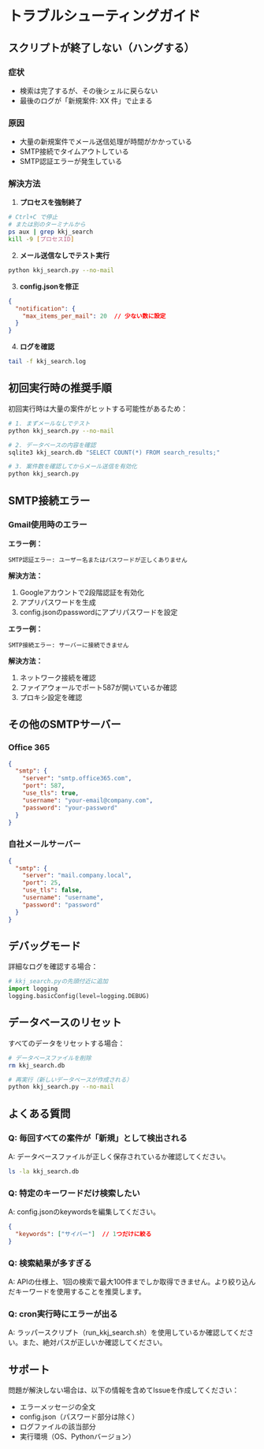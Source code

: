# トラブルシューティングガイド

## スクリプトが終了しない（ハングする）

### 症状
- 検索は完了するが、その後シェルに戻らない
- 最後のログが「新規案件: XX 件」で止まる

### 原因
- 大量の新規案件でメール送信処理が時間がかかっている
- SMTP接続でタイムアウトしている
- SMTP認証エラーが発生している

### 解決方法

1. **プロセスを強制終了**
```bash
# Ctrl+C で停止
# または別のターミナルから
ps aux | grep kkj_search
kill -9 [プロセスID]
```

2. **メール送信なしでテスト実行**
```bash
python kkj_search.py --no-mail
```

3. **config.jsonを修正**
```json
{
  "notification": {
    "max_items_per_mail": 20  // 少ない数に設定
  }
}
```

4. **ログを確認**
```bash
tail -f kkj_search.log
```

## 初回実行時の推奨手順

初回実行時は大量の案件がヒットする可能性があるため：

```bash
# 1. まずメールなしでテスト
python kkj_search.py --no-mail

# 2. データベースの内容を確認
sqlite3 kkj_search.db "SELECT COUNT(*) FROM search_results;"

# 3. 案件数を確認してからメール送信を有効化
python kkj_search.py
```

## SMTP接続エラー

### Gmail使用時のエラー

**エラー例：**
```
SMTP認証エラー: ユーザー名またはパスワードが正しくありません
```

**解決方法：**
1. Googleアカウントで2段階認証を有効化
2. アプリパスワードを生成
3. config.jsonのpasswordにアプリパスワードを設定

**エラー例：**
```
SMTP接続エラー: サーバーに接続できません
```

**解決方法：**
1. ネットワーク接続を確認
2. ファイアウォールでポート587が開いているか確認
3. プロキシ設定を確認

## その他のSMTPサーバー

### Office 365
```json
{
  "smtp": {
    "server": "smtp.office365.com",
    "port": 587,
    "use_tls": true,
    "username": "your-email@company.com",
    "password": "your-password"
  }
}
```

### 自社メールサーバー
```json
{
  "smtp": {
    "server": "mail.company.local",
    "port": 25,
    "use_tls": false,
    "username": "username",
    "password": "password"
  }
}
```

## デバッグモード

詳細なログを確認する場合：

```python
# kkj_search.pyの先頭付近に追加
import logging
logging.basicConfig(level=logging.DEBUG)
```

## データベースのリセット

すべてのデータをリセットする場合：

```bash
# データベースファイルを削除
rm kkj_search.db

# 再実行（新しいデータベースが作成される）
python kkj_search.py --no-mail
```

## よくある質問

### Q: 毎回すべての案件が「新規」として検出される
A: データベースファイルが正しく保存されているか確認してください。
```bash
ls -la kkj_search.db
```

### Q: 特定のキーワードだけ検索したい
A: config.jsonのkeywordsを編集してください。
```json
{
  "keywords": ["サイバー"]  // 1つだけに絞る
}
```

### Q: 検索結果が多すぎる
A: APIの仕様上、1回の検索で最大100件までしか取得できません。より絞り込んだキーワードを使用することを推奨します。

### Q: cron実行時にエラーが出る
A: ラッパースクリプト（run_kkj_search.sh）を使用しているか確認してください。また、絶対パスが正しいか確認してください。

## サポート

問題が解決しない場合は、以下の情報を含めてIssueを作成してください：
- エラーメッセージの全文
- config.json（パスワード部分は除く）
- ログファイルの該当部分
- 実行環境（OS、Pythonバージョン）